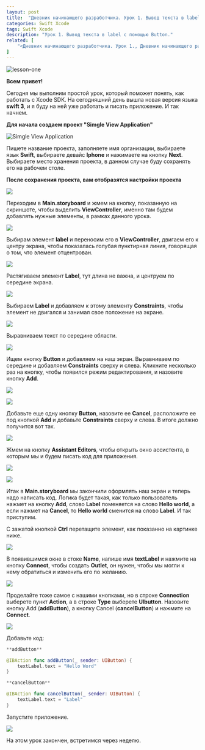 ```yaml
---
layout: post
title:  "Дневник начинающего разработчика. Урок 1. Вывод текста в label с помощью Button."
categories: Swift Xcode
tags: Swift Xcode
description: "Урок 1. Вывод текста в label с помощью Button."
related: [
    "<Дневник начинающего разработчика. Урок 1., Дневник начинающего разработчика. Урок 2., Дневник начинающего разработчика. Урок 3., Дневник начинающего разработчика. Урок 4.>",
]
---
```


![lesson-one](http://s011.radikal.ru/i318/1610/d7/68e7ebe990b6.jpg)

**Всем привет!**

Сегодня мы выполним простой урок, который поможет понять, как работать с Xcode SDK.
На сегодняшний день вышла новая версия языка **swift 3**, и я буду на ней уже
работать и писать приложение. И так начнем.

**Для начала создаем проект "Simgle View Application"**

![Simgle View Application](http://s017.radikal.ru/i428/1610/40/ca0ff45b8692.jpg)

Пишете название проекта, заполняете имя организации, выбираете язык **Swift**,
выбираете девайс **Iphone** и нажимаете на кнопку **Next**. Выбираете место
хранения проекта, в данном случае буду сохранять его на рабочем столе.

**После сохранения проекта, вам отобразятся настройки проекта**

![](http://i056.radikal.ru/1610/fb/61d5f0e47ad5.jpg)

Переходим в **Main.storyboard** и жмем на кнопку, показанную на скриншоте, чтобы
выделить **ViewController**, именно там будем добавлять нужные элементы,
в рамках данного урока.

![](http://s06.radikal.ru/i179/1610/66/5f3fcbb86d64.jpg)

Выбирам элемент **label** и переносим его в **ViewController**, двигаем его к
центру экрана, чтобы показалась голубая пунктирная линия, говорящая о том,
что элемент отцентрован.

![](http://s018.radikal.ru/i500/1610/ad/cf4c9ee14e70.jpg)

Растягиваем элемент **Label**, тут длина не важна, и центруем по середине экрана.

![](http://s020.radikal.ru/i718/1610/a2/f845ecfbd306.jpg)

Выбираем **Label** и добавляем к этому элементу **Constraints**, чтобы
элемент не двигался и занимал свое положение на экране.

![](http://s017.radikal.ru/i404/1610/16/aa9224baad3b.jpg)

Выравниваем текст по середине области.

![](http://s013.radikal.ru/i323/1610/87/be9ceec4a20f.jpg)

Ищем кнопку  **Button** и добавляем на наш экран. Выравниваем по середине
и добавляем **Constraints** сверху и слева. Кликните несколько раз на кнопку,
чтобы появился режим редактирования, и назовите кнопку **Add**.

![](http://s014.radikal.ru/i328/1610/33/be94aec791f4.jpg)

![](http://s41.radikal.ru/i094/1610/f9/a83faf3f0a4d.jpg)

Добавьте еще одну кнопку **Button**, назовите ее **Cancel**, расположите ее
под кнопкой **Add** и добавьте **Constraints** сверху и слева.
В итоге должно получится вот так.

![](http://s019.radikal.ru/i640/1610/63/815042d440be.jpg)

Жмем на кнопку **Assistant Editors**, чтобы открыть окно ассистента, в которым
мы и будем писать код для приложения.

![](http://s019.radikal.ru/i605/1610/89/cd1ec7299aad.jpg)

![](http://s018.radikal.ru/i526/1610/d4/714560dda9af.jpg)

Итак в **Main.storyboard** мы закончили оформлять наш экран и теперь надо написать код.
Логика будет такая, как только пользователь нажмет на кнопку **Add**, слово **Label**
поменяется на слово **Hello world**, а если нажмет на **Cancel**, то **Hello world**
сменится на слово **Label**. И так приступим.

С зажатой кнопкой **Ctrl** перетащите элемент, как показанно на картинке ниже.

![](http://s019.radikal.ru/i639/1610/15/e179128a743e.jpg)

В появившимся окне в стоке **Name**, напише имя **textLabel** и нажмите на кнопку
**Connect**, чтобы создать **Outlet**, он нужен, чтобы мы могли к нему обратиться
и изменить его по желанию.

![](http://s41.radikal.ru/i091/1610/9a/93f9c2b6390f.jpg)

Проделайте тоже самое с нашими кнопками, но в строке **Connection** выберете пункт
**Action**, а в строке **Type** выберете **UIbutton**. Назовите кнопку Add
(**addButton**), а кнопку Cancel (**cancelButton**)  и нажмите на **Connect**.

![](http://s017.radikal.ru/i420/1610/c1/e85919a02177.jpg)

Добавьте код:

```swift
**addButton**

@IBAction func addButton(_ sender: UIButton) {
	textLabel.text = "Hello Word"
}

**cancelButton**

@IBAction func cancelButton(_ sender: UIButton) {
	textLabel.text = "Label"
}
```

Запустите приложение.

![](http://s018.radikal.ru/i517/1610/b0/5fcc9524436b.gif)

На этом урок закончен, встретимся через неделю.


